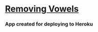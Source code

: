 # [Removing Vowels](https://erenhncr.github.io/removing-vowels/)
### App created for deploying to Heroku
